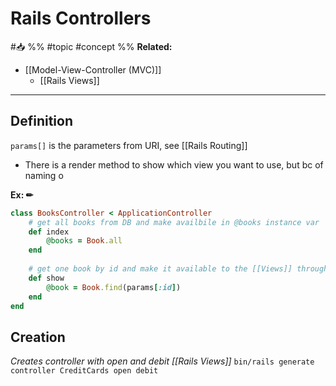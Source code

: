 # Rails Controllers
#📥 
%%
#topic
#concept
%%
**Related:**
-  [[Model-View-Controller (MVC)]]
	-  [[Rails Views]]

---

## Definition

`params[]` is the parameters from URI, see [[Rails Routing]]
- There is a render method to show which view you want to use, but bc of naming o

**Ex: ✏**  

```Ruby
class BooksController < ApplicationController
	# get all books from DB and make availbile in @books instance var
	def index
		@books = Book.all
	end
	
	# get one book by id and make it available to the [[Views]] through instance var @book
	def show
		@book = Book.find(params[:id])
	end
end


```


## Creation
*Creates controller with open and debit [[Rails Views]]*
`bin/rails generate controller CreditCards open debit`

